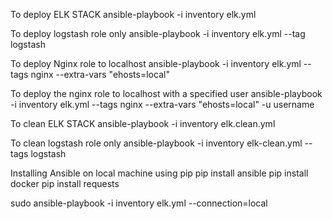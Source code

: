 
To deploy ELK STACK
  ansible-playbook -i inventory elk.yml

To deploy logstash role only
ansible-playbook -i inventory elk.yml --tag logstash

To deploy Nginx role to localhost
ansible-playbook -i inventory elk.yml --tags nginx --extra-vars "ehosts=local"


To deploy the nginx role to localhost with a specified user
ansible-playbook -i inventory elk.yml --tags nginx --extra-vars "ehosts=local" -u username


To clean ELK STACK
ansible-playbook -i inventory elk.clean.yml

To clean logstash role only
ansible-playbook -i inventory elk-clean.yml --tags logstash



Installing Ansible on local machine
using pip 
pip install ansible
pip install docker
pip install requests



sudo ansible-playbook -i inventory elk.yml --connection=local